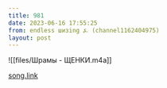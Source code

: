 ```yaml
---
title: 981
date: 2023-06-16 17:55:25
from: endless шизing ⍼ (channel1162404975)
layout: post
---
```


![[files/Шрамы - ЩЕНКИ.m4a]]

[song.link](http://song.link/y/vUu46kDHBgQ)
